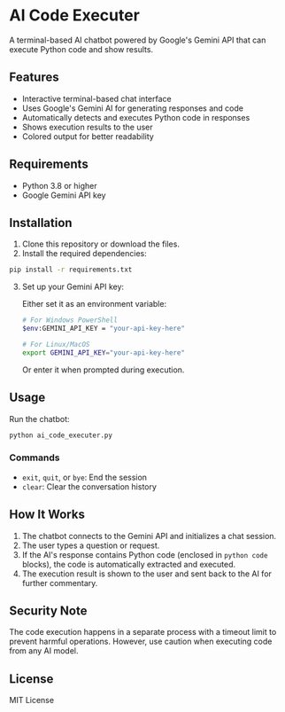 # AI Code Executer

A terminal-based AI chatbot powered by Google's Gemini API that can execute Python code and show results.

## Features

- Interactive terminal-based chat interface
- Uses Google's Gemini AI for generating responses and code
- Automatically detects and executes Python code in responses
- Shows execution results to the user
- Colored output for better readability

## Requirements

- Python 3.8 or higher
- Google Gemini API key

## Installation

1. Clone this repository or download the files.
2. Install the required dependencies:

```bash
pip install -r requirements.txt
```

3. Set up your Gemini API key:
   
   Either set it as an environment variable:
   ```bash
   # For Windows PowerShell
   $env:GEMINI_API_KEY = "your-api-key-here"
   
   # For Linux/MacOS
   export GEMINI_API_KEY="your-api-key-here"
   ```
   
   Or enter it when prompted during execution.

## Usage

Run the chatbot:

```bash
python ai_code_executer.py
```

### Commands

- `exit`, `quit`, or `bye`: End the session
- `clear`: Clear the conversation history

## How It Works

1. The chatbot connects to the Gemini API and initializes a chat session.
2. The user types a question or request.
3. If the AI's response contains Python code (enclosed in ```python code ``` blocks), the code is automatically extracted and executed.
4. The execution result is shown to the user and sent back to the AI for further commentary.

## Security Note

The code execution happens in a separate process with a timeout limit to prevent harmful operations.
However, use caution when executing code from any AI model.

## License

MIT License
